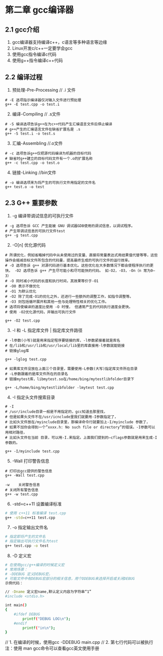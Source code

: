 # 第二章 gcc编译器

## 2.1 gcc介绍

1. gcc编译器支持编译c++，c语言等多种语言等边缘
2. Linux开发c/c++一定要学会gcc
3. 使用gcc指令编译c代码
4. 使用g++指令编译c++代码

## 2.2 编译过程

1. 预处理-Pre-Processing    // .i 文件
``` bash{.line-numbers}
# -E 选项指示编译器仅对输入文件进行预处理
g++ -E test.cpp -o test.i
```

2. 编译-Compiling       // .s文件

```bash{.line-numbers}
# -S 编译选项告诉g++在为c++代码产生汇编语言文件后停止编译
# g++产生的汇编语言文件在缺省扩展名是 .s
g++ -S test.i -o test.s
```

3. 汇编-Assembling  //.o文件
```bash{.line-numbers}
# -c 选项告诉g++仅把源代码编译为机器的目标代码
# 缺省时g++建立的目标代码文件有一个.o的扩展名称
g++ -c test.cpp -o test.o
```

4. 链接-Linking     //bin文件
```bash{.line-numbers}
# -o 编译选项来为将产生的可执行文件用指定的文件名
g++ test.o -o test
```

## 2.3 G++ 重要参数

1. -g     编译带调试信息的可执行文件
``` bash{.line-numbers}
# -g 选项告诉 GCC 产生能被 GNU 调试器GDB使用的调试信息，以调试程序。
# 产生带调试信息的可执行文件test
g++ -g test.cpp
```

2. -O[n]    优化源代码
``` bash{.line-numbers}
# 所谓优化，例如省略掉代码中从未使用过的变量、直接将常量表达式用结果值代替等等，这些操作会缩减目标文件所包含的代码量，提高最终生成的可执行文件的运行效率。
# -O 选项告诉 g++ 对源代码进行基本优化。这些优化在大多数情况下都会使程序执行的更快。 -O2 选项告诉 g++ 产生尽可能小和尽可能快的代码。 如-O2，-O3，-On（n 常为0–3）
# -O 同时减小代码的长度和执行时间，其效果等价于-O1
# -O0 表示不做优化
# -O1 为默认优化
# -O2 除了完成-O1的优化之外，还进行一些额外的调整工作，如指令调整等。
# -O3 则包括循环展开和其他一些与处理特性相关的优化工作。
# 选项将使编译的速度比使用 -O 时慢， 但通常产生的代码执行速度会更快。
# 使用 -O2优化源代码，并输出可执行文件

g++ -O2 test.cpp
```

3. -l  和  -L     指定库文件  |  指定库文件路径
``` bash{.line-numbers}
# -l参数(小写)就是用来指定程序要链接的库，-l参数紧接着就是库名
# 在/lib和/usr/lib和/usr/local/lib里的库直接用-l参数就能链接
# 链接glog库
 
g++ -lglog test.cpp

# 如果库文件没放在上面三个目录里，需要使用-L参数(大写)指定库文件所在目录
# -L参数跟着的是库文件所在的目录名
# 链接mytest库，libmytest.so在/home/bing/mytestlibfolder目录下

g++ -L/home/bing/mytestlibfolder -lmytest test.cpp
```

4. -I    指定头文件搜索目录
``` bash{.line-numbers}
# -I 
# /usr/include目录一般是不用指定的，gcc知道去那里找，
# 但是如果头文件不在/usr/icnclude里我们就要用-I参数指定了，
# 比如头文件放在/myinclude目录里，那编译命令行就要加上-I/myinclude 参数了，
# 如果不加你会得到一个”xxxx.h: No such file or directory”的错误。-I参数可以用相对路径，
# 比如头文件在当前 目录，可以用-I.来指定。上面我们提到的–cflags参数就是用来生成-I参数的。

g++ -I/myinclude test.cpp
```

5. -Wall    打印警告信息
```bash{.line-numbers}
# 打印出gcc提供的警告信息
g++ -Wall test.cpp

-w    关闭警告信息
# 关闭所有警告信息
g++ -w test.cpp
```

6. -std=c++11    设置编译标准

```bash {.line-numbers}
# 使用 c++11 标准编译 test.cpp
g++ -std=c++11 test.cpp
```

7. -o     指定输出文件名
```bash {.line-numbers}
# 指定即将产生的文件名
# 指定输出可执行文件名为test
g++ test.cpp -o test
```

8. -D     定义宏
```bash {.line-numbers}
# 在使用gcc/g++编译的时候定义宏
# 常用场景：
# -DDEBUG 定义DEBUG宏，
# 可能文件中有DEBUG宏部分的相关信息，用个DDEBUG来选择开启或关闭DEBUG
示例代码：

// -Dname 定义宏name,默认定义内容为字符串“1”
#include <stdio.h>

int main()
{
    #ifdef DEBUG
        printf("DEBUG LOG\n");
    #endif
        printf("in\n");
}
```

// 1. 在编译的时候，使用gcc -DDEBUG main.cpp
// 2. 第七行代码可以被执行
注：使用 man gcc命令可以查看gcc英文使用手册

